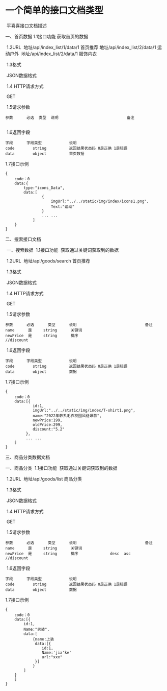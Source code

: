#  一个简单的接口文档类型

​												平喜喜接口文档描述

一、首页数据
	1.1接口功能
				获取首页的数据

​	1.2URL
​			地址/api/index_list/1/data/1  首页推荐
​			地址/api/index_list/2/data/1   运动户外
​			地址/api/index_list/2/data/1	服饰内衣

​	1.3格式

​				JSON数据格式

​	1.4 HTTP请求方式

​				GET

​	1.5请求参数			

```
参数		必选	类型	说明								备注


```



​	1.6返回字段

```
字段		字段类型			说明
code		string			返回结果状态码 0是正确 1是错误
data  		object			首页数据
```



   1.7接口示例		

```
{
	code：0
	data:{
		type:"icons_Data",
		data:[
		  		{
		  			imgUrl:"../../static/img/index/icons1.png",
		  			Text:"运动"
		  		}
		  		... ...
		  	]
	}
}
```





二、搜索接口文档

​	一、搜索数据
​	1.1接口功能
​				获取通过关键词获取到的数据

​	1.2URL
​			地址/api/goods/search  首页推荐

​	1.3格式

​				JSON数据格式 

​	1.4 HTTP请求方式

​				GET

​	1.5请求参数			

```
参数		必选		类型		说明								备注
name	  是		string  	关键词			
newPrice  是		string		排序
//discount
```



​	1.6返回字段

```
字段		字段类型			说明
code		string			返回结果状态码 0是正确 1是错误
data  		object			数据
```



   1.7接口示例		

```
{
	code：0
	data:[{
            id:1,
            imgUrl:"../../static/img/index/T-shirt1.png",
            name:"2022年韩系毛衣校园风格爆款",
            newPrice:199,
            oldPrice:299,
            discount:"5.2"
         },
         ... ...
	]
}
```





三、商品分类数据文档	

一、商品分类
​	1.1接口功能
​				获取通过关键词获取到的数据

​	1.2URL
​			地址/api/goods/list 			商品分类

​	1.3格式

​				JSON数据格式 

​	1.4 HTTP请求方式

​				GET

​	1.5请求参数			

```
参数		必选		类型		说明								备注
name	  是		string  	关键词			
newPrice  是		string		排序				desc  asc
//discount
```



​	1.6返回字段

```
字段		字段类型			说明
code		string			返回结果状态码 0是正确 1是错误
data  		object			数据
```



   1.7接口示例		

```
{
	code：0
	data:[{
		id:1,
        Name:"男装",
		data:[
			{name:上装
			 data:[{
			 	id:1,
			 	Name:'jia'ke'
				url:"xxx"
			 }]
			}			
		]
	}
	]
}
```

